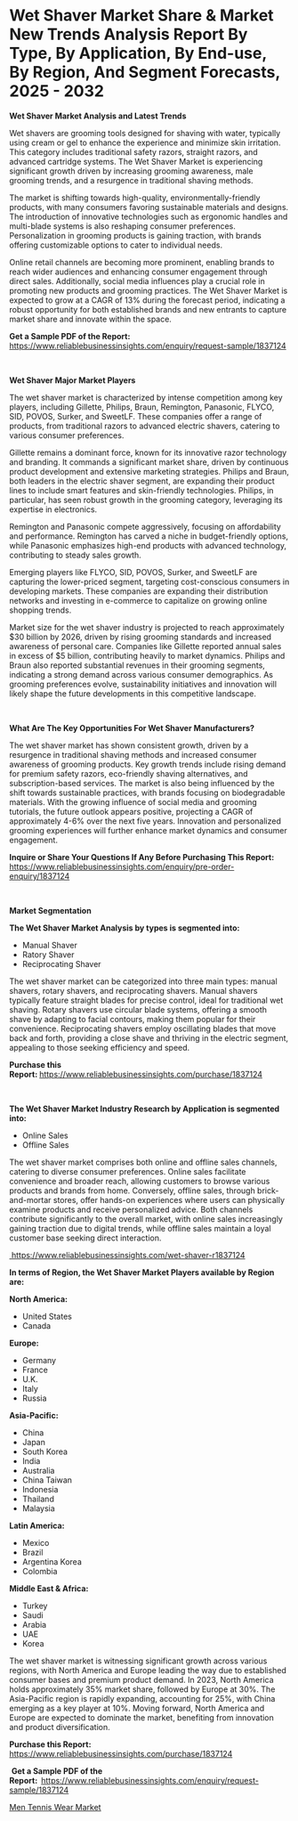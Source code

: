 <p><h1>Wet Shaver Market Share & Market New Trends Analysis Report By Type, By Application, By End-use, By Region, And Segment Forecasts, 2025 - 2032</h1></p><p><strong>Wet Shaver Market Analysis and Latest Trends</strong></p>
<p><p>Wet shavers are grooming tools designed for shaving with water, typically using cream or gel to enhance the experience and minimize skin irritation. This category includes traditional safety razors, straight razors, and advanced cartridge systems. The Wet Shaver Market is experiencing significant growth driven by increasing grooming awareness, male grooming trends, and a resurgence in traditional shaving methods.</p><p>The market is shifting towards high-quality, environmentally-friendly products, with many consumers favoring sustainable materials and designs. The introduction of innovative technologies such as ergonomic handles and multi-blade systems is also reshaping consumer preferences. Personalization in grooming products is gaining traction, with brands offering customizable options to cater to individual needs.</p><p>Online retail channels are becoming more prominent, enabling brands to reach wider audiences and enhancing consumer engagement through direct sales. Additionally, social media influences play a crucial role in promoting new products and grooming practices. The Wet Shaver Market is expected to grow at a CAGR of 13% during the forecast period, indicating a robust opportunity for both established brands and new entrants to capture market share and innovate within the space.</p></p>
<p><strong>Get a Sample PDF of the Report:&nbsp;</strong> <a href="https://www.reliablebusinessinsights.com/enquiry/request-sample/1837124?utm_campaign=2227&utm_medium=2&utm_source=Github&utm_content=ia&utm_term=06022025&utm_id=wet-shaver">https://www.reliablebusinessinsights.com/enquiry/request-sample/1837124</a></p>
<p>&nbsp;</p>
<p><strong>Wet Shaver Major Market Players</strong></p>
<p><p>The wet shaver market is characterized by intense competition among key players, including Gillette, Philips, Braun, Remington, Panasonic, FLYCO, SID, POVOS, Surker, and SweetLF. These companies offer a range of products, from traditional razors to advanced electric shavers, catering to various consumer preferences.</p><p>Gillette remains a dominant force, known for its innovative razor technology and branding. It commands a significant market share, driven by continuous product development and extensive marketing strategies. Philips and Braun, both leaders in the electric shaver segment, are expanding their product lines to include smart features and skin-friendly technologies. Philips, in particular, has seen robust growth in the grooming category, leveraging its expertise in electronics.</p><p>Remington and Panasonic compete aggressively, focusing on affordability and performance. Remington has carved a niche in budget-friendly options, while Panasonic emphasizes high-end products with advanced technology, contributing to steady sales growth.</p><p>Emerging players like FLYCO, SID, POVOS, Surker, and SweetLF are capturing the lower-priced segment, targeting cost-conscious consumers in developing markets. These companies are expanding their distribution networks and investing in e-commerce to capitalize on growing online shopping trends.</p><p>Market size for the wet shaver industry is projected to reach approximately $30 billion by 2026, driven by rising grooming standards and increased awareness of personal care. Companies like Gillette reported annual sales in excess of $5 billion, contributing heavily to market dynamics. Philips and Braun also reported substantial revenues in their grooming segments, indicating a strong demand across various consumer demographics. As grooming preferences evolve, sustainability initiatives and innovation will likely shape the future developments in this competitive landscape.</p></p>
<p>&nbsp;</p>
<p><strong>What Are The Key Opportunities For Wet Shaver Manufacturers?</strong></p>
<p><p>The wet shaver market has shown consistent growth, driven by a resurgence in traditional shaving methods and increased consumer awareness of grooming products. Key growth trends include rising demand for premium safety razors, eco-friendly shaving alternatives, and subscription-based services. The market is also being influenced by the shift towards sustainable practices, with brands focusing on biodegradable materials. With the growing influence of social media and grooming tutorials, the future outlook appears positive, projecting a CAGR of approximately 4-6% over the next five years. Innovation and personalized grooming experiences will further enhance market dynamics and consumer engagement.</p></p>
<p><strong>Inquire or Share Your Questions If Any Before Purchasing This Report:</strong> <a href="https://www.reliablebusinessinsights.com/enquiry/pre-order-enquiry/1837124?utm_campaign=2227&utm_medium=2&utm_source=Github&utm_content=ia&utm_term=06022025&utm_id=wet-shaver">https://www.reliablebusinessinsights.com/enquiry/pre-order-enquiry/1837124</a></p>
<p>&nbsp;</p>
<p><strong>Market Segmentation</strong></p>
<p><strong>The Wet Shaver Market Analysis by types is segmented into:</strong></p>
<p><ul><li>Manual Shaver</li><li>Ratory Shaver</li><li>Reciprocating Shaver</li></ul></p>
<p><p>The wet shaver market can be categorized into three main types: manual shavers, rotary shavers, and reciprocating shavers. Manual shavers typically feature straight blades for precise control, ideal for traditional wet shaving. Rotary shavers use circular blade systems, offering a smooth shave by adapting to facial contours, making them popular for their convenience. Reciprocating shavers employ oscillating blades that move back and forth, providing a close shave and thriving in the electric segment, appealing to those seeking efficiency and speed.</p></p>
<p><strong>Purchase this Report:&nbsp;</strong><a href="https://www.reliablebusinessinsights.com/purchase/1837124?utm_campaign=2227&utm_medium=2&utm_source=Github&utm_content=ia&utm_term=06022025&utm_id=wet-shaver">https://www.reliablebusinessinsights.com/purchase/1837124</a></p>
<p>&nbsp;</p>
<p><strong>The Wet Shaver Market Industry Research by Application is segmented into:</strong></p>
<p><ul><li>Online Sales</li><li>Offline Sales</li></ul></p>
<p><p>The wet shaver market comprises both online and offline sales channels, catering to diverse consumer preferences. Online sales facilitate convenience and broader reach, allowing customers to browse various products and brands from home. Conversely, offline sales, through brick-and-mortar stores, offer hands-on experiences where users can physically examine products and receive personalized advice. Both channels contribute significantly to the overall market, with online sales increasingly gaining traction due to digital trends, while offline sales maintain a loyal customer base seeking direct interaction.</p></p>
<p><a href="https://www.reliablebusinessinsights.com/wet-shaver-r1837124?utm_campaign=2227&utm_medium=2&utm_source=Github&utm_content=ia&utm_term=06022025&utm_id=wet-shaver">&nbsp;https://www.reliablebusinessinsights.com/wet-shaver-r1837124</a></p>
<p><strong>In terms of Region, the Wet Shaver Market Players available by Region are:</strong></p>
<p>
    <p> <strong> North America: </strong>
        <ul>
            <li>United States</li>
            <li>Canada</li>
        </ul>
        </p> 
    <p> <strong> Europe: </strong>
        <ul>
            <li>Germany</li>
            <li>France</li>
            <li>U.K.</li>
            <li>Italy</li>
            <li>Russia</li>
        </ul>
        </p> 
    <p> <strong> Asia-Pacific: </strong>
        <ul>
            <li>China</li>
            <li>Japan</li>
            <li>South Korea</li>
            <li>India</li>
            <li>Australia</li>
            <li>China Taiwan</li>
            <li>Indonesia</li>
            <li>Thailand</li>
            <li>Malaysia</li>
        </ul>
        </p> 
    <p> <strong> Latin America: </strong>
        <ul>
            <li>Mexico</li>
            <li>Brazil</li>
            <li>Argentina Korea</li>
            <li>Colombia</li>
        </ul>
        </p> 
    <p> <strong> Middle East & Africa: </strong>
        <ul>
            <li>Turkey</li>
            <li>Saudi</li>
            <li>Arabia</li>
            <li>UAE</li>
            <li>Korea</li>
        </ul>
    </p>
    </p>
<p><p>The wet shaver market is witnessing significant growth across various regions, with North America and Europe leading the way due to established consumer bases and premium product demand. In 2023, North America holds approximately 35% market share, followed by Europe at 30%. The Asia-Pacific region is rapidly expanding, accounting for 25%, with China emerging as a key player at 10%. Moving forward, North America and Europe are expected to dominate the market, benefiting from innovation and product diversification.</p></p>
<p><strong>Purchase this Report: </strong><a href="https://www.reliablebusinessinsights.com/purchase/1837124?utm_campaign=2227&utm_medium=2&utm_source=Github&utm_content=ia&utm_term=06022025&utm_id=wet-shaver">https://www.reliablebusinessinsights.com/purchase/1837124</a></p>
<p>&nbsp;<strong>Get a Sample PDF of the Report:&nbsp;&nbsp;</strong><a href="https://www.reliablebusinessinsights.com/enquiry/request-sample/1837124?utm_campaign=2227&utm_medium=2&utm_source=Github&utm_content=ia&utm_term=06022025&utm_id=wet-shaver">https://www.reliablebusinessinsights.com/enquiry/request-sample/1837124</a></p>
<p><strong></strong></p>
<p><p><a href="https://github.com/tambraunrue691969/Market-Research-Report-List-1/blob/main/men-tennis-wear-market.md?utm_campaign=2227&utm_medium=2&utm_source=Github&utm_content=ia&utm_term=06022025&utm_id=wet-shaver">Men Tennis Wear Market</a></p></p>
